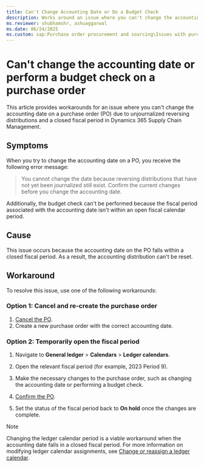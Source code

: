 ```yaml
---
title: Can't Change Accounting Date or Do a Budget Check
description: Works around an issue where you can't change the accounting date on a purchase order in Microsoft Dynamics 365 Supply Chain Management.
ms.reviewer: shubhamshr, ashuaggarwal
ms.date: 06/24/2025
ms.custom: sap:Purchase order procurement and sourcing\Issues with purchase orders
---
```

# Can't change the accounting date or perform a budget check on a purchase order

This article provides workarounds for an issue where you can't change the accounting date on a purchase order (PO) due to unjournalized reversing distributions and a closed fiscal period in Dynamics 365 Supply Chain Management.

## Symptoms

When you try to change the accounting date on a PO, you receive the following error message:

> You cannot change the date because reversing distributions that have not yet been journalized still exist. Confirm the current changes before you change the accounting date.

Additionally, the budget check can't be performed because the fiscal period associated with the accounting date isn't within an open fiscal calendar period.

## Cause

This issue occurs because the accounting date on the PO falls within a closed fiscal period. As a result, the accounting distribution can't be reset.

## Workaround

To resolve this issue, use one of the following workarounds:

### Option 1: Cancel and re-create the purchase order

1. [Cancel the PO](/dynamics365/supply-chain/procurement/purchase-order-approval-confirmation#canceling-purchase-orders).
2. Create a new purchase order with the correct accounting date.

### Option 2: Temporarily open the fiscal period

1. Navigate to **General ledger** > **Calendars** > **Ledger calendars**.

2. Open the relevant fiscal period (for example, 2023 Period 9).

3. Make the necessary changes to the purchase order, such as changing the accounting date or performing a budget check.

4. [Confirm the PO](/dynamics365/supply-chain/procurement/purchase-order-approval-confirmation#confirming-purchase-orders).

5. Set the status of the fiscal period back to **On hold** once the changes are complete.

> [!NOTE]
> Changing the ledger calendar period is a viable workaround when the accounting date falls in a closed fiscal period. For more information on modifying ledger calendar assignments, see [Change or reassign a ledger calendar](/dynamics365/finance/general-ledger/change-mdfy-clndr-to-ledger).
